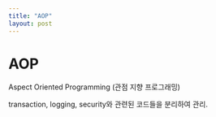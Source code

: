 ```yaml
---
title: "AOP"
layout: post
---
```


# AOP

Aspect Oriented Programming (관점 지향 프로그래밍)  

transaction, logging, security와 관련된 코드들을 분리하여 관리.  

